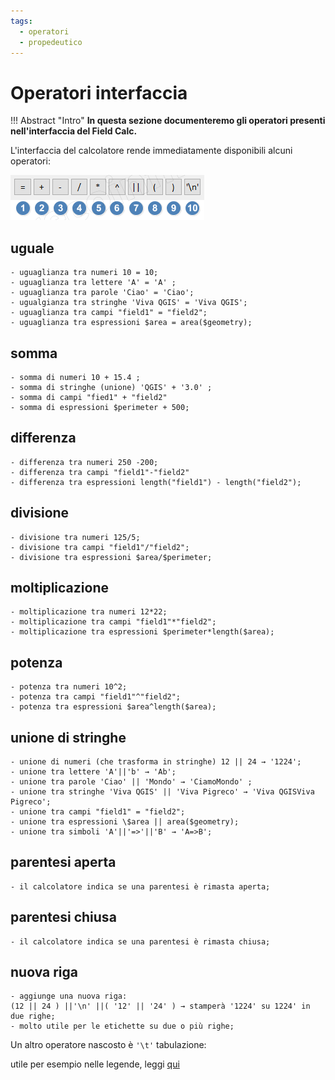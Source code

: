 ```yaml
---
tags:
  - operatori
  - propedeutico
---
```


# Operatori interfaccia

!!! Abstract "Intro"
    **In questa sezione documenteremo gli operatori presenti nell'interfaccia del Field Calc.**

L'interfaccia del calcolatore rende immediatamente disponibili alcuni operatori:

![operatori](../img/operatori_calc1.png)

## uguale

    - uguaglianza tra numeri 10 = 10;
    - uguaglianza tra lettere 'A' = 'A' ;
    - uguaglianza tra parole 'Ciao' = 'Ciao';
    - ugualgianza tra stringhe 'Viva QGIS' = 'Viva QGIS';
    - uguaglianza tra campi "field1" = "field2";
    - uguaglianza tra espressioni $area = area($geometry);

## somma

    - somma di numeri 10 + 15.4 ;
    - somma di stringhe (unione) 'QGIS' + '3.0' ;
    - somma di campi "fied1" + "field2"
    - somma di espressioni $perimeter + 500;

## differenza

    - differenza tra numeri 250 -200;
    - differenza tra campi "field1"-"field2"
    - differenza tra espressioni length("field1") - length("field2");

## divisione

    - divisione tra numeri 125/5;
    - divisione tra campi "field1"/"field2";
    - divisione tra espressioni $area/$perimeter;

## moltiplicazione

    - moltiplicazione tra numeri 12*22;
    - moltiplicazione tra campi "field1"*"field2";
    - moltiplicazione tra espressioni $perimeter*length($area);

## potenza

    - potenza tra numeri 10^2;
    - potenza tra campi "field1"^"field2";
    - potenza tra espressioni $area^length($area);

## unione di stringhe

    - unione di numeri (che trasforma in stringhe) 12 || 24 → '1224';
    - unione tra lettere 'A'||'b' → 'Ab';
    - unione tra parole 'Ciao' || 'Mondo' → 'CiamoMondo' ;
    - unione tra stringhe 'Viva QGIS' || 'Viva Pigreco' → 'Viva QGISViva Pigreco';
    - unione tra campi "field1" = "field2";
    - unione tra espressioni \$area || area($geometry);
    - unione tra simboli 'A'||'=>'||'B' → 'A=>B';

## parentesi aperta

    - il calcolatore indica se una parentesi è rimasta aperta;

## parentesi chiusa

    - il calcolatore indica se una parentesi è rimasta chiusa;

## nuova riga

    - aggiunge una nuova riga:  
    (12 || 24 ) ||'\n' ||( '12' || '24' ) → stamperà '1224' su 1224' in due righe;
    - molto utile per le etichette su due o più righe;

Un altro operatore nascosto è `'\t'` tabulazione:

utile per esempio nelle legende, leggi [qui](https://geoobserver.wordpress.com/2021/07/19/qgis-tipp-tabellenartige-legenden-mit/)

